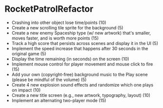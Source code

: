 # RocketPatrolRefactor
- Crashing into other object lose time/points (10)
- Create a new scrolling tile sprite for the background (5)
- Create a new enemy Spaceship type (w/ new artwork) that's smaller, moves faster, and is worth more points (15)
- Track a high score that persists across scenes and display it in the UI (5)
- Implement the speed increase that happens after 30 seconds in the original game (5)
- Display the time remaining (in seconds) on the screen (10)
- Implement mouse control for player movement and mouse click to fire (15)
- Add your own (copyright-free) background music to the Play scene (please be mindful of the volume) (5)
- Create 4 new explosion sound effects and randomize which one plays on impact (10)
- Create a new title screen (e.g., new artwork, typography, layout) (10)
- Implement an alternating two-player mode (15)
